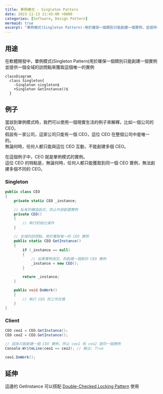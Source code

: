 ```yaml
---
title: 單例模式 - Singleton Pattern
date: 2023-11-13 11:43:00 +0800
categories: [Software, Design Pattern]
mermaid: true
excerpt: "單例模式(Singleton Pattern)-用於確保一個類別只能創建一個實例，並提供一個全域的訪問點來獲取這個唯一的實例"
---
```


## 用途

在軟體開發中，單例模式(Singleton Pattern)用於確保一個類別只能創建一個實例<br/>並提供一個全域的訪問點來獲取這個唯一的實例

```mermaid
classDiagram
  class Singleton{
    -Singleton singleton$
    +Singleton GetInstance()$
  }
```

## 例子

當談到單例模式時，我們可以使用一個現實生活的例子來解釋，比如一個公司的 CEO。<br/>
假設有一家公司，這家公司只能有一個 CEO，這位 CEO 在整個公司中是唯一的。<br/>
無論何時，任何人都只能與這位 CEO 互動，不能創建多個 CEO。<br/>

在這個例子中，CEO 就是單例模式的實例。<br/>
這位 CEO 的特點是，無論何時，任何人都只能獲取到同一個 CEO 實例，無法創建多個不同的 CEO。<br/>

### Singleton

``` csharp
public class CEO
{
    private static CEO _instance;

    // 私有的構造函式，防止外部創建實例
    private CEO()
    {
        // 執行初始化操作
    }

    // 全域的訪問點，用於獲取唯一的 CEO 實例
    public static CEO GetInstance()
    {
        if (_instance == null)
        {
            // 如果實例為空，則創建一個新的 CEO 實例
            _instance = new CEO();
        }

        return _instance;
    }

    public void DoWork()
    {
        // 執行 CEO 的工作任務
    }
}
```

### Client

``` csharp
CEO ceo1 = CEO.GetInstance();
CEO ceo2 = CEO.GetInstance();

// 因為只能創建一個 CEO 實例，所以 ceo1 和 ceo2 是同一個實例
Console.WriteLine(ceo1 == ceo2); // 輸出: True

ceo1.DoWork();
```

## 延伸

這邊的 GetInstance 可以搭配 [Double-Checked Locking Pattern](/posts/Double-Checked-Locking-Pattern) 使用
